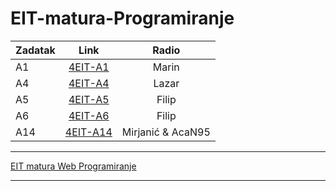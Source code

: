 # EIT-matura-Programiranje
| Zadatak        | Link       | Radio       | 
| ------------- |:-------------:|:-------------:|
| A1      | [4EIT-A1](https://github.com/mikikupus/4EIT-A1)|Marin|
| A4      | [4EIT-A4](https://github.com/mikikupus/4EIT-A4)|Lazar|
| A5      | [4EIT-A5](https://github.com/mikikupus/4EIT-A5)|Filip|
| A6      | [4EIT-A6](https://github.com/mikikupus/4EIT-A6)|Filip|
| A14      | [4EIT-A14](https://github.com/mikikupus/4EIT-A6)|Mirjanić & AcaN95|

______________________________
[EIT matura Web Programiranje](https://github.com/Veljko28/EIT-Matura)
______________________________
